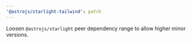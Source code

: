 ```yaml
---
'@astrojs/starlight-tailwind': patch
---
```


Loosen `@astrojs/starlight` peer dependency range to allow higher minor versions.
